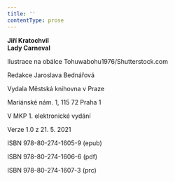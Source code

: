 ```yaml
---
title: ''
contentType: prose
---
```


**Jiří Kratochvil  
Lady Carneval**

Ilustrace na obálce Tohuwabohu1976/Shutterstock.com

Redakce Jaroslava Bednářová

Vydala Městská knihovna v Praze

Mariánské nám. 1, 115 72 Praha 1

V MKP 1. elektronické vydání

Verze 1.0 z 21. 5. 2021

ISBN 978-80-274-1605-9 (epub)

ISBN 978-80-274-1606-6 (pdf)

ISBN 978-80-274-1607-3 (prc)
